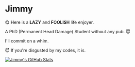 # Jimmy

:yum: Here is a **LAZY** and **FOOLISH** life enjoyer.

A PhD (Permanent Head Damage) Student without any pub. :innocent:

I'll commit on a whim.

:smiling_imp: If you're disgusted by my codes, it is. 

[![Jimmy's GitHub Stats](https://github-readme-stats.vercel.app/api?username=Jimmy-Bots&include_all_commits=true&show_icons=true&theme=transparent&number_format=long)](https://github.com/anuraghazra/github-readme-stats)
